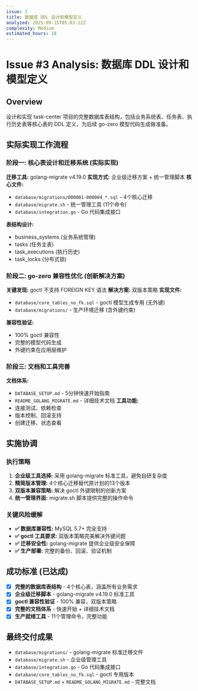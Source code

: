```yaml
---
issue: 3
title: 数据库 DDL 设计和模型定义
analyzed: 2025-09-15T05:03:12Z
complexity: Medium
estimated_hours: 18
---
```


# Issue #3 Analysis: 数据库 DDL 设计和模型定义

## Overview
设计和实现 task-center 项目的完整数据库表结构，包括业务系统表、任务表、执行历史表等核心表的 DDL 定义，为后续 go-zero 模型代码生成做准备。

## 实际实现工作流程

### 阶段一: 核心表设计和迁移系统 (实际实现)
**迁移工具:** golang-migrate v4.19.0
**实现方式:** 企业级迁移方案 + 统一管理脚本
**核心文件:**
- `database/migrations/000001-000004_*.sql` - 4个核心迁移
- `database/migrate.sh` - 统一管理工具 (11个命令)
- `database/integration.go` - Go 代码集成接口

**表结构设计:**
- business_systems (业务系统管理)
- tasks (任务主表)
- task_executions (执行历史)
- task_locks (分布式锁)

### 阶段二: go-zero 兼容性优化 (创新解决方案)
**关键发现:** goctl 不支持 FOREIGN KEY 语法
**解决方案:** 双版本策略
**实现文件:**
- `database/core_tables_no_fk.sql` - goctl 模型生成专用 (无外键)
- `database/migrations/` - 生产环境迁移 (含外键约束)

**兼容性验证:**
- 100% goctl 兼容性
- 完整的模型代码生成
- 外键约束在应用层维护

### 阶段三: 文档和工具完善
**文档体系:**
- `DATABASE_SETUP.md` - 5分钟快速开始指南
- `README_GOLANG_MIGRATE.md` - 详细技术文档
**工具功能:**
- 连接测试、依赖检查
- 版本控制、回滚支持
- 创建迁移、状态查看

## 实施协调

### 执行策略
1. **企业级工具选择:** 采用 golang-migrate 标准工具，避免自研复杂度
2. **精简版本管理:** 4个核心迁移替代原计划的13个版本
3. **双版本兼容策略:** 解决 goctl 外键限制的创新方案
4. **统一管理界面:** migrate.sh 脚本提供完整的操作命令

### 关键风险缓解
- **✅ 数据库兼容性:** MySQL 5.7+ 完全支持
- **✅ goctl 工具要求:** 双版本策略完美解决外键问题
- **✅ 迁移安全性:** golang-migrate 提供企业级安全保障
- **✅ 生产部署:** 完整的备份、回滚、验证机制

## 成功标准 (已达成)
- [x] **完整的数据库表结构** - 4个核心表，涵盖所有业务需求
- [x] **企业级迁移脚本** - golang-migrate v4.19.0 标准工具
- [x] **goctl 兼容性验证** - 100% 兼容，双版本策略
- [x] **完整的文档体系** - 快速开始 + 详细技术文档
- [x] **生产就绪工具** - 11个管理命令，完整功能

## 最终交付成果
- `database/migrations/` - golang-migrate 标准迁移文件
- `database/migrate.sh` - 企业级管理工具
- `database/integration.go` - Go 代码集成接口
- `database/core_tables_no_fk.sql` - goctl 专用版本
- `DATABASE_SETUP.md` + `README_GOLANG_MIGRATE.md` - 完整文档
